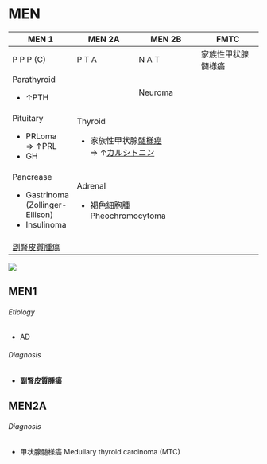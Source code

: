 <!--
Filename:	MEN.md
Project:	/Users/shume/Developer/mnemosyne/docs/MMB/docs/d_Endo
Authors:	shumez <https://github.com/shumez>
Created:	2019-04-03 17:30:13
Modified:	2020-01-10 14:34:14
-----
Copyright (c) 2020 shumez
-->

# MEN

<table class="table table-bordered">
	<thead>
		<tr>
			<th width="25%">MEN 1</th>
			<th width="25%">MEN 2A</th>
			<th width="25%">MEN 2B</th>
			<th width="25%">FMTC</th>
		</tr>
	</thead>
	<tbody>
		<tr>
			<td>P P P (C)</td>
			<td>P T A</td>
			<td>N A T</td>
			<td>家族性甲状腺髄様癌</td>
		</tr>
		<tr>
			<td colspan="2">Parathyroid
				<ul>
					<li>&uarr;PTH</li>
				</ul>
			</td>
			<td>Neuroma</td>
			<!-- <td></td> -->
		</tr>
		<tr>
			<td>Pituitary
				<ul>
					<li>PRLoma<br>
						&rArr; &uarr;PRL</li>
					<li>GH</li>
				</ul>
			</td>
			<td colspan="3">Thyroid
				<ul>
					<li>家族性甲状腺<u>髄様癌</u><br>
						&rArr; &uarr;<u>カルシトニン</u></li>
				</ul>
			</td>
		</tr>
		<tr>
			<td>Pancrease
				<ul>
					<li>Gastrinoma<br>
						(Zollinger-Ellison)</li>
					<li>Insulinoma</li>
				</ul>
			</td>
			<td colspan="2">Adrenal
				<ul>
					<li>褐色細胞腫 Pheochromocytoma</li>
				</ul>
			</td>
			<!-- <td></td> -->
		</tr>
		<tr>
			<td><u>副腎皮質腫瘍</u></td>
			<!-- <td colspan="3"></td> -->
		</tr>
	</tbody>
</table>

![](https://prdscholarrxcdn.blob.core.windows.net/dam/Image/178850.png)

## MEN1

<!-- <h6 id='men1-def'>Definition</h6> -->
<h6 id='men1-eti'>Etiology</h6>

- AD

<!-- <h6 id='men1-epi'>Epidemiology</h6> -->
<!-- <h6 id='men1-cls'>Classification</h6> -->
<!-- <h6 id='men1-sx'>Sign and Symptom</h6> -->
<!-- <h6 id='men1-cmp'>Complication</h6> -->
<!-- <h6 id='men1-ex'>Examination</h6> -->
<h6 id='men1-dx'>Diagnosis</h6>

- **副腎皮質腫瘍**

<!-- <h6 id='men1-tx'>Treatment</h6> -->
<!-- <h6 id='men1-prg'>Prognosis</h6> -->
<!-- <h6 id='men1-app'>Appendix</h6> -->


## MEN2A

<!-- <h6 id='men2a-def'>Definition</h6> -->
<!-- <h6 id='men2a-eti'>Etiology</h6> -->
<!-- <h6 id='men2a-epi'>Epidemiology</h6> -->
<!-- <h6 id='men2a-cls'>Classification</h6> -->
<!-- <h6 id='men2a-sx'>Sign and Symptom</h6> -->
<!-- <h6 id='men2a-cmp'>Complication</h6> -->
<!-- <h6 id='men2a-ex'>Examination</h6> -->
<h6 id='men2a-dx'>Diagnosis</h6>

- 甲状腺髄様癌 Medullary thyroid carcinoma (MTC)

<!-- <h6 id='men2a-tx'>Treatment</h6> -->
<!-- <h6 id='men2a-prg'>Prognosis</h6> -->
<!-- <h6 id='men2a-app'>Appendix</h6> -->


## 

<!-- ## -->
<!-- <h6 id='-def'>Definition</h6> -->
<!-- <h6 id='-eti'>Etiology</h6> -->
<!-- <h6 id='-epi'>Epidemiology</h6> -->
<!-- <h6 id='-cls'>Classification</h6> -->
<!-- <h6 id='-sx'>Sign and Symptom</h6> -->
<!-- <h6 id='-cmp'>Complication</h6> -->
<!-- <h6 id='-ex'>Examination</h6> -->
<!-- <h6 id='-dx'>Diagnosis</h6> -->
<!-- <h6 id='-tx'>Treatment</h6> -->
<!-- <h6 id='-prg'>Prognosis</h6> -->
<!-- <h6 id='-app'>Appendix</h6> -->


<!-- <style type="text/css">
	img{width: 50%; float: right;}
</style> -->